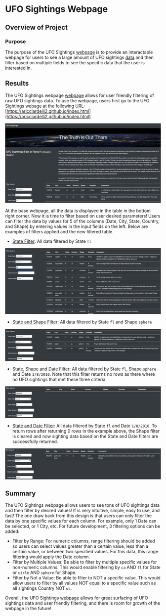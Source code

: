 # UFO Sightings Webpage

## Overview of Project

### Purpose

The purpose of the UFO Sightings [webpage](https://aricciardelli2.github.io/ufos) is to provide an interactable webpage for users to see a large amount of UFO sightings [data](https://github.com/aricciardelli2/aricciardelli2.github.io/blob/master/ufos/static/js/data.js) and then filter based on multiple fields to see the specific data that the user is interested in.

## Results

The UFO Sightings webpage [webpage](https://aricciardelli2.github.io/index.html) allows for user friendly filtering of raw UFO sightings data. To use the webpage, users first go to the UFO Sightings webage at the following URL: [https://aricciardelli2.github.io/index.html](https://aricciardelli2.github.io/index.html)

![](https://github.com/aricciardelli2/aricciardelli2.github.io/blob/master/ufos/resources/full_site.png)

At the base webpage, all the data is displayed in the table in the bottom right corner. Now it is time to filter based on user desired parameters! Users can filter the data by values for 5 of the columns (Date, City, State, Country, and Shape) by entering values in the input fields on the left. Below are examples of filters applied and the new filtered table. 

* [State Filter](https://github.com/aricciardelli2/aricciardelli2.github.io/blob/master/ufos/resources/state_filter.png): All data filtered by State `fl`

![](https://github.com/aricciardelli2/aricciardelli2.github.io/blob/master/ufos/resources/state_filter.png)

* [State and Shape Filter](https://github.com/aricciardelli2/aricciardelli2.github.io/blob/master/ufos/resources/state_shape_filter.png): All data filtered by State `fl` and Shape `sphere`

![](https://github.com/aricciardelli2/aricciardelli2.github.io/blob/master/ufos/resources/state_shape_filter.png)

* [State, Shape and Date Filter](https://github.com/aricciardelli2/aricciardelli2.github.io/blob/master/ufos/resources/state_shape_date_filter.png): All data filtered by State `fl`, Shape `sphere` and Date `1/8/2010`. Note that this filter returns no rows as there where no UFO sightings that met these three criteria.

![](https://github.com/aricciardelli2/aricciardelli2.github.io/blob/master/ufos/resources/state_shape_date_filter.png)

* [State and Date Filter](https://github.com/aricciardelli2/aricciardelli2.github.io/blob/master/ufos/resources/state_date_filter.png): All data filtered by State `fl` and Date `1/8/2010`. To return rows after returning 0 rows in the example above, the Shape filter is cleared and now sighting data based on the State and Date filters are successfully returned.

![](https://github.com/aricciardelli2/aricciardelli2.github.io/blob/master/ufos/resources/state_date_filter.png)

## Summary

The UFO Sightings webpage allows users to see tons of UFO sightings data and then filter by desired values! If is very intuitive, simple, easy to use, and fast! The one draw back from this design is that users can only filter the data by one specific values for each column. For example, only 1 Date can be selected, or 1 City, etc. For future development, 3 filtering options can be added:

* Filter by Range: For numeric columns, range filtering should be added so users can select values greater than a certain value, less than a certain value, or between two specified values. For this data, this range filtering would apply the Date column.
* Filter by Multiple Values: Be able to filter by multiple specific values for non-numeric columns. This would enable filtering by `ca` AND `fl` for State or `cirle` AND `sphere` for Shape.
* Filter by Not a Value: Be able to filter to NOT a specific value. This would allow users to filter by all values NOT equal to a specific value such as all sightings Country NOT `us`.

Overall, the UFO Sightings [webpage](https://aricciardelli2.github.io/index.html) allows for great surfacing of UFO sightings data and user friendly filtering, and there is room for growth of the webpage in the future!
